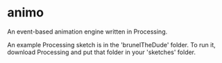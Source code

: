 animo
=====

An event-based animation engine written in Processing.

An example Processing sketch is in the 'brunelTheDude' folder. To run it, download Processing and put that folder in your 'sketches' folder.
